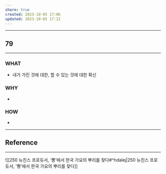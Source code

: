 ```yaml
---
share: true
created: 2023-10-05 17:06
updated: 2023-10-05 17:12
---
```


---
## 79
---
### WHAT
- 내가 가진 것에 대한, 할 수 있는 것에 대한 확신
### WHY
- 
### HOW
- 
---



## Reference
---
![[250  뉴진스 프로듀서, ‘뽕’에서 한국 가요의 뿌리를 찾다#^hdalej|250  뉴진스 프로듀서, ‘뽕’에서 한국 가요의 뿌리를 찾다]]
